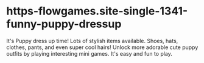 # https-flowgames.site-single-1341-funny-puppy-dressup
It's Puppy dress up time! Lots of stylish items available. Shoes, hats, clothes, pants, and even super cool hairs! Unlock more adorable cute puppy outfits by playing interesting mini games. It's easy and fun to play.
